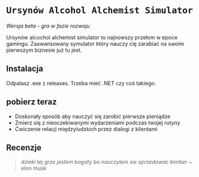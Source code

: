# ```Ursynów Alcohol Alchemist Simulator```
_Wersja beta - gra w fazie rozwoju_

Ursynów alcochol alchemist simulator to najnowszy przełom w epoce gamingu. Zaawansowany symulator który nauczy cię zarabiać na swoim pierwszym biznesie już tu jest.

## Instalacja
Odpalasz .exe z releases. Trzeba mieć .NET czy coś takiego.

## pobierz teraz
- Doskonały sposób aby nauczyć się zarobić pierwsze pieniądze
- Zmierz się z nieoczekiwanymi wydarzeniami podczas twojej rutyny
- Ćwiczenie relacji międzyludzkich przez dialogi z klientami

## Recenzje
> *dzieki tej grze jestem bogaty bo nauczylem sie sprzedawac bimber* ~ elon musk
